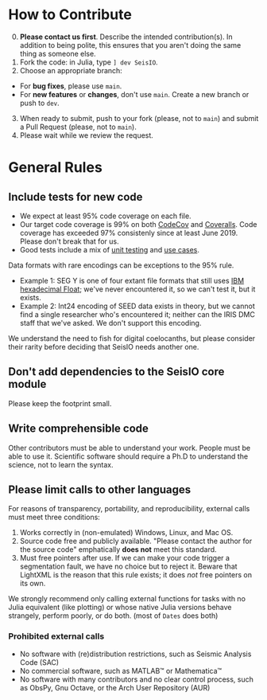 # **How to Contribute**
0. **Please contact us first**. Describe the intended contribution(s). In addition to being polite, this ensures that you aren't doing the same thing as someone else.
1. Fork the code: in Julia, type `] dev SeisIO`.
2. Choose an appropriate branch:
  - For **bug fixes**, please use `main`.
  - For **new features** or **changes**, don't use `main`. Create a new branch or push to `dev`.
3. When ready to submit, push to your fork (please, not to `main`) and submit a Pull Request (please, not to `main`).
4. Please wait while we review the request.

# **General Rules**

## **Include tests for new code**
* We expect at least 95% code coverage on each file.
* Our target code coverage is 99% on both [CodeCov](https://codecov.io/gh/jpjones76/SeisIO.jl) and [Coveralls](https://coveralls.io/github/jpjones76/SeisIO.jl?branch=main). Code coverage has exceeded 97% consistenly since at least June 2019. Please don't break that for us.
* Good tests include a mix of [unit testing](https://en.wikipedia.org/wiki/Unit_testing) and [use cases](https://en.wikipedia.org/wiki/Use_case).

Data formats with rare encodings can be exceptions to the 95% rule.
* Example 1: SEG Y is one of four extant file formats that still uses [IBM hexadecimal Float](https://en.wikipedia.org/wiki/IBM_hexadecimal_floating_point); we've never encountered it, so we can't test it, but it exists.
* Example 2: Int24 encoding of SEED data exists in theory, but we cannot find a single researcher who's encountered it; neither can the IRIS DMC staff that we've asked. We don't support this encoding.

We understand the need to fish for digital coelocanths, but please consider
their rarity before deciding that SeisIO needs another one.

## **Don't add dependencies to the SeisIO core module**
Please keep the footprint small.

## **Write comprehensible code**
Other contributors must be able to understand your work. People must be able to
use it. Scientific software should require a Ph.D to understand the science, not
to learn the syntax.

## Please limit calls to other languages
For reasons of transparency, portability, and reproducibility, external calls must meet three conditions:
1. Works correctly in (non-emulated) Windows, Linux, and Mac OS.
1. Source code free and publicly available. "Please contact the author for the source code" emphatically **does not** meet this standard.
1. Must free pointers after use. If we can make your code trigger a segmentation fault, we have no choice but to reject it. Beware that LightXML is the reason that this rule exists; it does *not* free pointers on its own.

We strongly recommend only calling external functions for tasks with no Julia equivalent (like plotting) or whose native Julia versions behave strangely, perform poorly, or do both. (most of `Dates` does both)

### Prohibited external calls
* No software with (re)distribution restrictions, such as Seismic Analysis Code (SAC)
* No commercial software, such as MATLAB™ or Mathematica™
* No software with many contributors and no clear control process, such as ObsPy, Gnu Octave, or the Arch User Repository (AUR)
